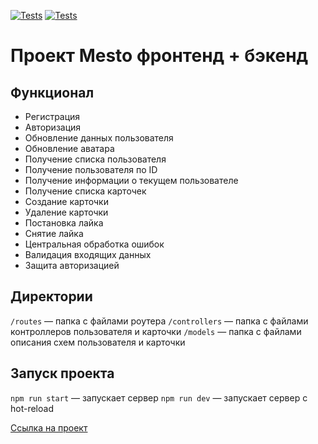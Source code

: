 [![Tests](../../actions/workflows/tests-13-sprint.yml/badge.svg)](../../actions/workflows/tests-13-sprint.yml) [![Tests](../../actions/workflows/tests-14-sprint.yml/badge.svg)](../../actions/workflows/tests-14-sprint.yml)
# Проект Mesto фронтенд + бэкенд

##  Функционал

   - Регистрация
   - Авторизация
   - Обновление данных пользователя
   - Обновление аватара
   - Получение списка пользователя
   - Получение пользователя по ID
   - Получение информации о текущем пользователе
   - Получение списка карточек
   - Создание карточки
   - Удаление карточки
   - Постановка лайка
   - Снятие лайка
   - Центральная обработка ошибок
   - Валидация входящих данных
   - Защита авторизацией


## Директории

`/routes` — папка с файлами роутера
`/controllers` — папка с файлами контроллеров пользователя и карточки
`/models` — папка с файлами описания схем пользователя и карточки



## Запуск проекта

`npm run start` — запускает сервер
`npm run dev` — запускает сервер с hot-reload

[Ссылка на проект](https://github.com/Jezeld/express-mesto-gha.git)
